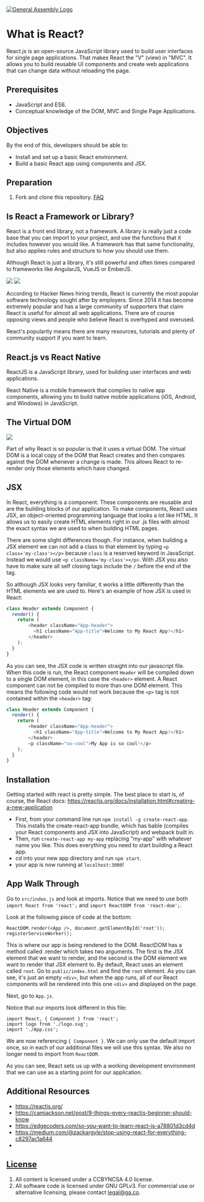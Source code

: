 [![General Assembly Logo](https://camo.githubusercontent.com/1a91b05b8f4d44b5bbfb83abac2b0996d8e26c92/687474703a2f2f692e696d6775722e636f6d2f6b6538555354712e706e67)](https://generalassemb.ly/education/web-development-immersive)

# What is React?

React.js is an open-source JavaScript library used to build user interfaces for single page applications. That makes React the "V" (view) in "MVC". It allows you to build reusable UI components and create web applications that can change data without reloading the page.

## Prerequisites

-   JavaScript and ES6.
-   Conceptual knowledge of the DOM, MVC and Single Page Applications.

## Objectives

By the end of this, developers should be able to:

- Install and set up a basic React environment.
- Build a basic React app using components and JSX.

## Preparation

1.  Fork and clone this repository.
 [FAQ](https://github.com/ga-wdi-boston/meta/wiki/ForkAndClone)

## Is React a Framework or Library?

React is a front end library, not a framework. A library is really just a code base that you can import to your project, and use the functions that it includes however you would like. A framework has that same functionality, but also applies rules and structure to how you should use them.

Although React is just a library, it's still powerful and often times compared to frameworks like AngularJS, VueJS or EmberJS.

<img src="https://c1.staticflickr.com/5/4588/24341535597_b06666c571_o.png">
<img src="https://c1.staticflickr.com/5/4725/39175278312_efff757b7d_b.jpg">

According to Hacker News hiring trends, React is currently the most popular software technology sought after by employers. Since 2014 it has become extremely popular and has a large community of supporters that claim React is useful for almost all web applications. There are of course opposing views and people who believe React is overhyped and overused.

React's popularity means there are many resources, tutorials and plenty of community support if you want to learn.

## React.js vs React Native

ReactJS is a JavaScript library, used for building user interfaces and web applications.

React Native is a mobile framework that compiles to native app components, allowing you to build native mobile applications (iOS, Android, and Windows) in JavaScript.

## The Virtual DOM

<img src='https://cdn-images-1.medium.com/max/800/1*CqdIWZy0NMPQhYx2rKzo9g.png'>

Part of why React is so popular is that it uses a virtual DOM. The virtual DOM is a local copy of the DOM that React creates and then compares against the DOM whenever a change is made. This allows React to re-render only those elements which have changed.

## JSX

In React, everything is a component. These components are reusable and are the building blocks of our application. To make components, React uses JSX, an object-oriented programming language that looks a lot like HTML. It allows us to easily create HTML elements right in our .js files with almost the exact syntax we are used to when building HTML pages.

There are some slight differences though. For instance, when building a JSX element we can not add a class to that element by typing `<p class='my-class'></p>` because `class` is a reserved keyword in JavaScript.  Instead we would use `<p className='my-class'></p>`. With JSX you also have to make sure all self closing tags include the `/` before the end of the tag.

So although JSX looks very familiar, it works a little differently than the HTML elements we are used to. Here's an example of how JSX is used in React:

```js
class Header extends Component {
  render() {
    return (
        <header className="App-header">
          <h1 className="App-title">Welcome to My React App!</h1>
        </header>
    );
  }
}
```
As you can see, the JSX code is written straight into our javascript file.  When this code is run, the React component `Header` will be compiled down to a single DOM element, in this case the `<header>` element. A React component can not be compiled to more than one DOM element. This means the following code would not work because the `<p>` tag is not contained within the `<header>` tag:

```js
class Header extends Component {
  render() {
    return (
        <header className="App-header">
          <h1 className="App-title">Welcome to My React App!</h1>
        </header>
        <p className="so-cool">My App is so cool!</p>
    );
  }
}
```

## Installation

Getting started with react is pretty simple. The best place to start is, of course, the React docs: https://reactjs.org/docs/installation.html#creating-a-new-application

- First, from your command line run `npm install -g create-react-app`. This installs the create-react-app bundle, which has bable (compiles your React components and JSX into JavaScript) and webpack built in.
- Then, run `create-react-app my-app` replacing "my-app" with whatever name you like. This does everything you need to start building a React app.
- cd into your new app directory and run `npm start`.
- your app is now running at `localhost:3000`!

## App Walk Through

Go to `src/index.js` and look at imports.  Notice that we need to use both `import React from 'react';` and `import ReactDOM from 'react-dom';`.

Look at the following piece of code at the bottom:

```
ReactDOM.render(<App />, document.getElementById('root'));
registerServiceWorker();
```

This is where our app is being rendered to the DOM.  ReactDOM has a method called .render which takes two arguments.  The first is the JSX element that we want to render, and the second is the DOM element we want to render that JSX element to.  By default, React uses an element called `root`.  Go to `public/index.html` and find the `root` element.  As you can see, it's just an empty `<div>`, but when the app runs, all of our React components will be rendered into this one `<div>` and displayed on the page.

Next, go to `App.js`.

Notice that our imports look different in this file:

```
import React, { Component } from 'react';
import logo from './logo.svg';
import './App.css';
```
We are now referencing `{ Component }`. We can only use the default import once, so in each of our additional files we will use this syntax. We also no longer need to import from `ReactDOM`.

As you can see, React sets us up with a working development environment that we can use as a starting point for our application.


## Additional Resources

-   https://reactjs.org/
-   https://camjackson.net/post/9-things-every-reactjs-beginner-should-know
-   https://edgecoders.com/so-you-want-to-learn-react-js-a78801d3cd4d
-   https://medium.com/@zackargyle/stop-using-react-for-everything-c8297ac1a644
-
## [License](LICENSE)

1.  All content is licensed under a CC­BY­NC­SA 4.0 license.
1.  All software code is licensed under GNU GPLv3. For commercial use or
    alternative licensing, please contact legal@ga.co.
